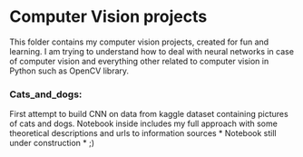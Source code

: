 # Computer Vision projects
This folder contains my computer vision projects, created for fun and learning.
I am trying to understand how to deal with neural networks in case of computer vision and everything other related to computer vision in Python such as OpenCV library. 

### Cats_and_dogs:
First attempt to build CNN on data from kaggle dataset containing pictures of cats and dogs. Notebook inside includes my full approach with some theoretical descriptions and urls to information sources * Notebook still under construction * ;)
